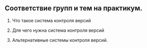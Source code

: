 ## Соответствие групп и тем на практикум.

1. Что такое система контроля версий
2. Для чего нужна система контроля версий

14. Альтернативные системы контроля версий.
